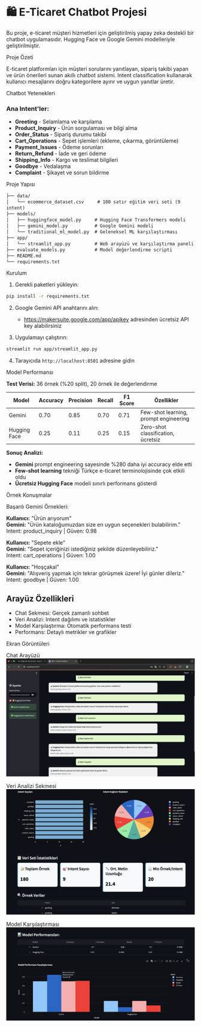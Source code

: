 # 🛍️ E-Ticaret Chatbot Projesi

Bu proje, e-ticaret müşteri hizmetleri için geliştirilmiş yapay zeka destekli bir chatbot uygulamasıdır. Hugging Face ve Google Gemini modelleriyle geliştirilmiştir.

Proje Özeti

E-ticaret platformları için müşteri sorularını yanıtlayan, sipariş takibi yapan ve ürün önerileri sunan akıllı chatbot sistemi. Intent classification kullanarak kullanıcı mesajlarını doğru kategorilere ayırır ve uygun yanıtlar üretir.

Chatbot Yetenekleri

### Ana Intent'ler:
- **Greeting** - Selamlama ve karşılama
- **Product_Inquiry** - Ürün sorgulaması ve bilgi alma  
- **Order_Status** - Sipariş durumu takibi
- **Cart_Operations** - Sepet işlemleri (ekleme, çıkarma, görüntüleme)
- **Payment_Issues** - Ödeme sorunları
- **Return_Refund** - İade ve geri ödeme
- **Shipping_Info** - Kargo ve teslimat bilgileri
- **Goodbye** - Vedalaşma
- **Complaint** - Şikayet ve sorun bildirme

Proje Yapısı

```
├── data/
│   └── ecommerce_dataset.csv     # 180 satır eğitim veri seti (9 intent)
├── models/
│   ├── huggingface_model.py     # Hugging Face Transformers modeli
│   ├── gemini_model.py          # Google Gemini modeli
│   └── traditional_ml_model.py  # Geleneksel ML karşılaştırması
├── app/
│   └── streamlit_app.py         # Web arayüzü ve karşılaştırma paneli
├── evaluate_models.py           # Model değerlendirme scripti
├── README.md
└── requirements.txt
```

Kurulum

1. Gerekli paketleri yükleyin:
```bash
pip install -r requirements.txt
```

2. Google Gemini API anahtarını alın:
   - https://makersuite.google.com/app/apikey adresinden ücretsiz API key alabilirsiniz

3. Uygulamayı çalıştırın:
```bash
streamlit run app/streamlit_app.py
```

4. Tarayıcıda `http://localhost:8501` adresine gidin

Model Performansı

**Test Verisi:** 36 örnek (%20 split), 20 örnek ile değerlendirme

| Model        | Accuracy | Precision | Recall | F1 Score | Özellikler                            |
|--------------|----------|-----------|--------|----------|---------------------------------------|
| Gemini       | 0.70     | 0.85      | 0.70   | 0.71     | Few-shot learning, prompt engineering |
| Hugging Face | 0.25     | 0.11      | 0.25   | 0.15     | Zero-shot classification, ücretsiz    |

**Sonuç Analizi:**
- **Gemini** prompt engineering sayesinde %280 daha iyi accuracy elde etti
- **Few-shot learning** tekniği Türkçe e-ticaret terminolojisinde çok etkili oldu
- **Ücretsiz Hugging Face** modeli sınırlı performans gösterdi 

Örnek Konuşmalar

Başarılı Gemini Örnekleri:

**Kullanıcı:** "Ürün arıyorum"  
**Gemini:** "Ürün kataloğumuzdan size en uygun seçenekleri bulabilirim."  
Intent: product_inquiry | Güven: 0.98

**Kullanıcı:** "Sepete ekle"  
**Gemini:** "Sepet içeriğinizi istediğiniz şekilde düzenleyebiliriz."  
Intent: cart_operations | Güven: 1.00

**Kullanıcı:** "Hoşçakal"  
**Gemini:** "Alışveriş yapmak için tekrar görüşmek üzere! İyi günler dileriz."  
Intent: goodbye | Güven: 1.00

## Arayüz Özellikleri

- Chat Sekmesi: Gerçek zamanlı sohbet
- Veri Analizi: Intent dağılımı ve istatistikler  
- Model Karşılaştırma: Otomatik performans testi
- Performans: Detaylı metrikler ve grafikler

Ekran Görüntüleri

Chat Arayüzü
![Chat Arayüzü](screenshots/chat_ekrani.png)

Veri Analizi Sekmesi
![Veri Analizi](screenshots/Intent_dagilimlari.png)

Model Karşılaştırması
![Model Karşılaştırması](screenshots/Model_karsilastirma.png)



